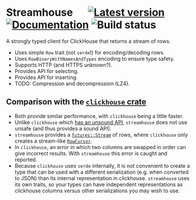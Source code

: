# Streamhouse &emsp; [![Latest version](https://img.shields.io/crates/v/streamhouse.svg)](https://crates.io/crates/streamhouse) [![Documentation](https://docs.rs/streamhouse/badge.svg)](https://docs.rs/streamhouse) ![Build status](https://github.com/droundy/streamhouse/actions/workflows/rust.yml/badge.svg)

A strongly typed client for ClickHouse that returns a stream of rows.

* Uses simple `Row` trait (not `serde`!) for encoding/decoding rows.
* Uses `RowBinaryWithNamesAndTypes` encoding to ensure type safety.
* Supports HTTP (and HTTPS unknown?).
* Provides API for selecting.
* Provides API for inserting.
* TODO: Compression and decompression (LZ4).

## Comparison with the [`clickhouse` crate](https://crates.io/crates/clickhouse)

* Both provide similar performance, with `clickhouse` being a little faster.
* Unlike `clickhouse` which [has an unsound
  API](https://github.com/loyd/clickhouse.rs/issues/24), `streamhouse` does not
  use unsafe (and thus provides a sound API).
* `streamhouse` provides a
  [`futures::Stream`](https://docs.rs/futures/latest/futures/stream/) of rows,
  where `clickhouse` only creates a stream-like
  [`RowCursor`](https://docs.rs/clickhouse/latest/clickhouse/query/struct.RowCursor.html).
* In `clickhouse`, an error in which two columns are swapped in order can give
  incorrect results.  With `streamhouse` this error is caught and reported.
* Because `clickhouse` uses `serde` internally, it is not convenient to create a
  type that can be used with a different serialization (e.g. when converted to
  JSON) than its internal representation in clickhouse.  `streamhouse` uses its
  own traits, so your types can have independent representations as clickhouse
  columns versus other serializations you may wish to use.
